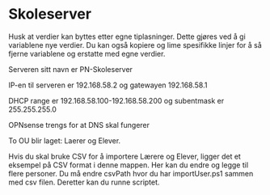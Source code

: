 # Skoleserver

Husk at verdier kan byttes etter egne tiplasninger. Dette gjøres ved å gi variablene nye verdier. Du kan også kopiere og lime spesifikke linjer for å så fjerne variablene og erstatte med egne verdier.

Serveren sitt navn er PN-Skoleserver

IP-en til serveren er 192.168.58.2 og gatewayen 192.168.58.1

DHCP range er 192.168.58.100-192.168.58.200 og subentmask er 255.255.255.0

OPNsense trengs for at DNS skal fungerer

To OU blir laget: Laerer og Elever.

Hvis du skal bruke CSV for å importere Lærere og Elever, ligger det et eksempel på CSV format i denne mappen. Her kan du endre og legge til flere personer.
Du må endre csvPath hvor du har importUser.ps1 sammen med csv filen. Deretter kan du runne scriptet.



